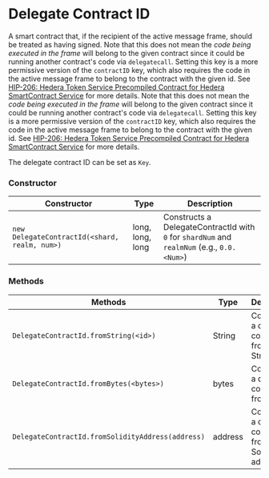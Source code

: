 # Delegate Contract ID

A smart contract that, if the recipient of the active message frame, should be treated as having signed. Note that this does not mean the _code being executed in the frame_ will belong to the given contract since it could be running another contract's code via `delegatecall`. Setting this key is a more permissive version of the `contractID` key, which also requires the code in the active message frame to belong to the contract with the given id. See [HIP-206: Hedera Token Service Precompiled Contract for Hedera SmartContract Service](https://hips.hedera.com/hip/hip-206#contract-key) for more details. Note that this does not mean the _code being executed in the frame_ will belong to the given contract since it could be running another contract's code via `delegatecall`. Setting this key is a more permissive version of the `contractID` key, which also requires the code in the active message frame to belong to the contract with the given id. See [HIP-206: Hedera Token Service Precompiled Contract for Hedera SmartContract Service](https://hips.hedera.com/hip/hip-206#contract-key) for more details.

The delegate contract ID can be set as `Key`.

### Constructor

| **Constructor**                                     | **Type**         | **Description**                                                                                  |
| --------------------------------------------------- | ---------------- | ------------------------------------------------------------------------------------------------ |
| `new DelegateContractId(<shard, realm, num>)` | long, long, long | Constructs a DelegateContractId with `0` for `shardNum` and `realmNum` (e.g., `0.0.<Num>`) |

### Methods

| **Methods**                                       | **Type** | **Description**                                         |
| ------------------------------------------------- | -------- | ------------------------------------------------------- |
| `DelegateContractId.fromString(<id>)`       | String   | Constructs a delegate contract ID from a String         |
| `DelegateContractId.fromBytes(<bytes>)`     | bytes    | Constructs a delegate contract ID from bytes            |
| `DelegateContractId.fromSolidityAddress(address)` | address  | Constructs a delegate contract ID from Solidity address |
